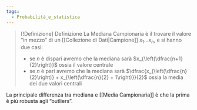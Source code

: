 ```yaml
---
tags:
  - Probabilità_e_statistica
---
```


>[!Definizione]  Definizione
>La Mediana Campionaria è il trovare il valore “in mezzo” di un [[Collezione di Dati|Campione]] $x_{1}\dots x_{n}$, e si hanno due casi:
>- se $n$ è dispari avremo che la mediana sarà $x_{\left(\dfrac{n+1}{2}\right)}$ ossia il valore centrale
>- se $n$ è pari avremo che la mediana sarà $\dfrac{x_{\left(\dfrac{n}{2}\right)} + x_{\left(\dfrac{n}{2} + 1\right)}}{2}$ ossia la media dei due valori centrali

La principale differenza tra mediana e [[Media Campionaria]] è che la prima è più robusta agli “outliers”.
